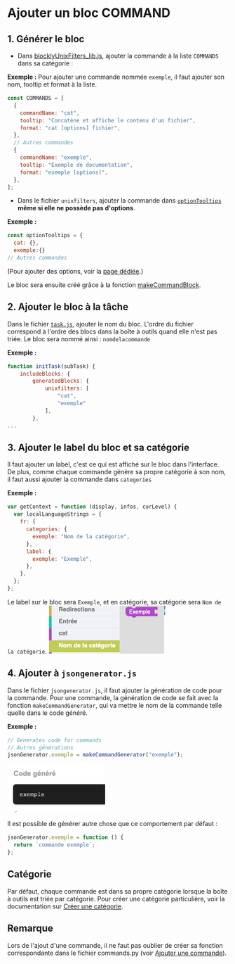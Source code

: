# Ajouter un bloc COMMAND

## 1. Générer le bloc

- Dans [blocklyUnixFilters_lib.js](https://github.com/UnixFilters/unixfilters-franceIOI/blob/main/public/blocklyUnixFilters_lib.js), ajouter la commande à la liste `COMMANDS` dans sa catégorie :

**Exemple :** Pour ajouter une commande nommée `exemple`, il faut ajouter son nom, tooltip et format à la liste.

```javascript title="blocklyUnixFilters_lib.js"
const COMMANDS = [
  {
    commandName: "cat",
    tooltip: "Concatène et affiche le contenu d'un fichier",
    format: "cat [options] fichier",
  },
  // Autres commandes
  {
    commandName: "exemple",
    tooltip: "Exemple de documentation",
    format: "exemple [options]",
  },
];
```

- Dans le fichier `unixfilters`, ajouter la commande dans [`optionTooltips`](https://github.com/UnixFilters/unixfilters-franceIOI/blob/main/public/unixfilters.js#L375) **même si elle ne possède pas d'options**.

**Exemple :**

```javascript title="unixfilters.js"
const optionTooltips = {
  cat: {},
  exemple:{}
// Autres commandes
```

(Pour ajouter des options, voir la [page dédiée](./add_option_block.md).)

Le bloc sera ensuite créé grâce à la fonction [makeCommandBlock](https://github.com/UnixFilters/unixfilters-franceIOI/blob/main/public/blocklyUnixFilters_lib.js#L423).

## 2. Ajouter le bloc à la tâche

Dans le fichier [`task.js`](https://github.com/UnixFilters/unixfilters-franceIOI/blob/main/public/task.js), ajouter le nom du bloc. L'ordre du fichier correspond à l'ordre des blocs dans la boîte à outils quand elle n'est pas triée. Le bloc sera nommé ainsi : `nomdelacommande`

**Exemple :**

```javascript title="task.js"
function initTask(subTask) {
    includeBlocks: {
        generatedBlocks: {
            unixfilters: [
                "cat",
                "exemple"
            ],
        },
...
```

## 3. Ajouter le label du bloc et sa catégorie

Il faut ajouter un label, c'est ce qui est affiché sur le bloc dans l'interface. De plus, comme chaque commande génère sa propre catégorie à son nom, il faut aussi ajouter la commande dans `categories`

**Exemple :**

```javascript hl_lines="5 8"
var getContext = function (display, infos, curLevel) {
  var localLanguageStrings = {
    fr: {
      categories: {
        exemple: "Nom de la catégorie",
      },
      label: {
        exemple: "Exemple",
      },
    },
  };
};
```

Le label sur le bloc sera `Exemple`, et en catégorie, sa catégorie sera `Nom de la catégorie`.
![command block](../img/create_command_block_example1.png)

## 4. Ajouter à `jsongenerator.js`

Dans le fichier `jsongenerator.js`, il faut ajouter la génération de code pour la commande. Pour une commande, la génération de code se fait avec la fonction `makeCommandGenerator`, qui va mettre le nom de la commande telle quelle dans le code généré.

**Exemple :**

```javascript title="jsongenerator.js"
// Generates code for commands
// Autres générations
jsonGenerator.exemple = makeCommandGenerator("exemple");
```

![example2](../img/create_command_block_example2.png)

Il est possible de générer autre chose que ce comportement par défaut :

```javascript title="jsongenerator.js"
jsonGenerator.exemple = function () {
  return `commande exemple`;
};
```

## Catégorie

Par défaut, chaque commande est dans sa propre catégorie lorsque la boîte à outils est triée par catégorie.
Pour créer une catégorie particulière, voir la documentation sur [Créer une catégorie](./create_category.md).

## Remarque

Lors de l'ajout d'une commande, il ne faut pas oublier de créer sa fonction correspondante dans le fichier commands.py (voir [Ajouter une commande](./add_command.md)).

